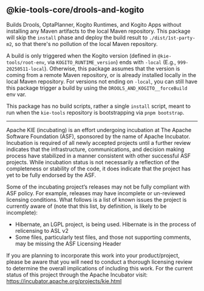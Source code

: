 <!--
   Licensed to the Apache Software Foundation (ASF) under one
   or more contributor license agreements.  See the NOTICE file
   distributed with this work for additional information
   regarding copyright ownership.  The ASF licenses this file
   to you under the Apache License, Version 2.0 (the
   "License"); you may not use this file except in compliance
   with the License.  You may obtain a copy of the License at
     http://www.apache.org/licenses/LICENSE-2.0
   Unless required by applicable law or agreed to in writing,
   software distributed under the License is distributed on an
   "AS IS" BASIS, WITHOUT WARRANTIES OR CONDITIONS OF ANY
   KIND, either express or implied.  See the License for the
   specific language governing permissions and limitations
   under the License.
-->

## @kie-tools-core/drools-and-kogito

Builds Drools, OptaPlanner, Kogito Runtimes, and Kogito Apps without installing any Maven artifacts to the local Maven repository. This package will skip the `install` phase and deploy the build result to `./dist/1st-party-m2`, so that there's no pollution of the local Maven repository.

A build is only triggered when the Kogito version (defined in `@kie-tools/root-env`, via `KOGITO_RUNTIME_version`) ends with `-local` (E.g., `999-20250511-local`). Otherwise, this package assumes that the version is coming from a remote Maven repository, or is already installed locally in the local Maven repository. For versions not ending on `-local`, you can still have this package trigger a build by using the `DROOLS_AND_KOGITO__forceBuild` env var.

This package has no build scripts, rather a single `install` script, meant to run when the `kie-tools` repository is bootstrapping via `pnpm bootstrap`.

---

Apache KIE (incubating) is an effort undergoing incubation at The Apache Software
Foundation (ASF), sponsored by the name of Apache Incubator. Incubation is
required of all newly accepted projects until a further review indicates that
the infrastructure, communications, and decision making process have stabilized
in a manner consistent with other successful ASF projects. While incubation
status is not necessarily a reflection of the completeness or stability of the
code, it does indicate that the project has yet to be fully endorsed by the ASF.

Some of the incubating project’s releases may not be fully compliant with ASF
policy. For example, releases may have incomplete or un-reviewed licensing
conditions. What follows is a list of known issues the project is currently
aware of (note that this list, by definition, is likely to be incomplete):

- Hibernate, an LGPL project, is being used. Hibernate is in the process of
  relicensing to ASL v2
- Some files, particularly test files, and those not supporting comments, may
  be missing the ASF Licensing Header

If you are planning to incorporate this work into your product/project, please
be aware that you will need to conduct a thorough licensing review to determine
the overall implications of including this work. For the current status of this
project through the Apache Incubator visit:
https://incubator.apache.org/projects/kie.html
